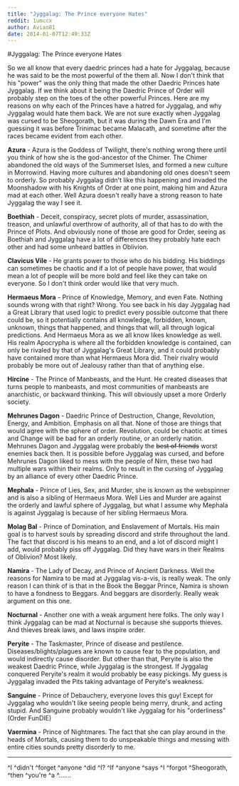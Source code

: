 ```yaml
---
title: "Jyggalag: The Prince everyone Hates"
reddit: 1umccx
author: Avian81
date: 2014-01-07T12:49:33Z
---
```


#Jyggalag: The Prince everyone Hates

So we all know that every daedric princes had a hate for Jyggalag, because he was said to be the most powerful of the them all. Now I don't think that his "power" was the only thing that made the other Daedric Princes hate Jyggalag. If we think about it being the Daedric Prince of Order will probably step on the toes of the other powerful Princes. Here are my reasons on why each of the Princes have a hatred for Jyggalag, and why Jyggalag would hate them back. We are not sure exactly when Jyggalag was cursed to be Sheogorath, but it was during the Dawn Era and I'm guessing it was before Trinimac became Malacath, and sometime after the races became evident from each other.

**Azura** - Azura is the Goddess of Twilight, there's nothing wrong there until you think of how she is the god-ancestor of the Chimer. The Chimer abandoned the old ways of the Summerset Isles, and formed a new culture in Morrowind. Having more cultures and abandoning old ones doesn't seem to orderly. So probably Jyggalag didn't like this happening and invaded the Moonshadow with his Knights of Order at one point, making him and Azura mad at each other. Well Azura doesn't really have a strong reason to hate Jyggalag the way I see it.

**Boethiah** - Deceit, conspiracy, secret plots of murder, assassination, treason, and unlawful overthrow of authority, all of that has to do with the Prince of Plots. And obviously none of those are good for Order, seeing as Boethiah and Jyggalag have a lot of differences they probably hate each other and had some unheard battles in Oblivion.

**Clavicus Vile** - He grants power to those who do his bidding. His biddings can sometimes be chaotic and if a lot of people have power, that would mean a lot of people will be more bold and feel like they can take on everyone. So I don't think order would like that very much.

**Hermaeus Mora** - Prince of Knowledge, Memory, and even Fate. Nothing sounds wrong with that right? Wrong. You see back in his day Jyggalag had a Great Library that used logic to predict every possible outcome that there could be, so it potentially contains all knowledge, forbidden, known, unknown, things that happened, and things that will, all through logical predictions. And Hermaeus Mora as we all know likes knowledge as well. His realm Apocrypha is where all the forbidden knowledge is contained, can only be rivaled by that of Jyggalag's Great Library, and it could probably have contained more than what Hermaeus Mora did. Their rivalry would probably be more out of Jealousy rather than that of anything else.

**Hircine** - The Prince of Manbeasts, and the Hunt. He created diseases that turns people to manbeasts, and most communities of manbeasts are anarchistic, or backward thinking. This will obviously upset a more Orderly society.

**Mehrunes Dagon** - Daedric Prince of Destruction, Change, Revolution, Energy, and Ambition. Emphasis on all that. None of those are things that would agree with the sphere of order. Revolution, could be chaotic at times and Change will be bad for an orderly routine, or an orderly nation. Mehrunes Dagon and Jyggalag were probably the ~~best of friends~~ worst enemies back then. It is possible before Jyggalag was cursed, and before Mehrunes Dagon liked to mess with the people of Nirn, these two had multiple wars within their realms. Only to result in the cursing of Jyggalag by an alliance of every other Daedric Prince.

**Mephala** - Prince of Lies, Sex, and Murder, she is known as the webspinner and is also a sibling of Hermaeus Mora. Well Lies and Murder are against the orderly and lawful sphere of Jyggalag, but what I assume why Mephala is against Jyggalag is because of her sibling Hermaeus Mora.

**Molag Bal** - Prince of Domination, and Enslavement of Mortals. His main goal is to harvest souls by spreading discord and strife throughout the land. The fact that discord is his means to an end, and a lot of discord might I add, would probably piss off Jyggalag. Did they have wars in their Realms of Oblivion? Most likely.

**Namira** - The Lady of Decay, and Prince of Ancient Darkness. Well the reasons for Namira to be mad at Jyggalag vis-a-vis, is really weak. The only reason I can think of is that in the Book the Beggar Prince, Namira is shown to have a fondness to Beggars. And beggars are disorderly. Really weak argument on this one.

**Nocturnal** - Another one with a weak argument here folks. The only way I think Jyggalag can be mad at Nocturnal is because she supports thieves. And thieves break laws, and laws inspire order.

**Peryite** - The Taskmaster, Prince of disease and pestilence. Diseases/blights/plagues are known to cause fear to the population, and would indirectly cause disorder. But other than that, Peryite is also the weakest Daedric Prince, while Jyggalag is the strongest. If Jyggalag conquered Peryite's realm it would probably be easy pickings. My guess is Jyggalag invaded the Pits taking advantage of Peryite's weakness.

**Sanguine** - Prince of Debauchery, everyone loves this guy! Except for Jyggalag who wouldn't like seeing people being merry, drunk, and acting stupid. And Sanguine probably wouldn't like Jyggalag for his "orderliness" (Order FunDIE)

**Vaermina** - Prince of Nightmares. The fact that she can play around in the heads of Mortals, causing them to do unspeakable things and messing with entire cities sounds pretty disorderly to me. 

*****
^I ^didn't ^forget ^anyone ^did ^I? ^If ^anyone ^says ^I ^forgot ^Sheogorath, ^then ^you're ^a ^.......
